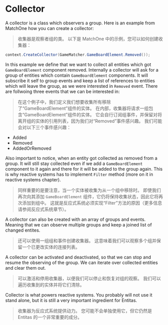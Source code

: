 # Collector

A collector is a class which observers a group. Here is an example from MatchOne how you can create a collector:

>收集器是观察者组的类。 以下是 MatchOne 中的示例，您可以如何创建收集器：

```csharp
context.CreateCollector(GameMatcher.GameBoardElement.Removed());
```

In this example we define that we want to collect all entities which got `GameBoardElement` component removed. Internally a collector will ask for a group of entities which contain `GameBoardElement` components. It will subscribe it self to group events and keep a list of references to entities which will leave the group, as we were interested in `Removed` event. There are follwoing three events that we can be interested in:

>在这个例子中，我们定义我们想要收集所有移除了“GameBoardElement”组件的实体。 在内部，收集器将请求一组包含“GameBoardElement”组件的实体。 它会自行订阅组事件，并保留对将离开组的实体的引用列表，因为我们对“Removed”事件感兴趣。 我们可能会对以下三个事件感兴趣：

- Added
- Removed
- AddedOrRemoved

Also important to notice, when an entity got collected as removed from a group. It will still stay collected even if we add a `GameBoardElement` component to it again and there for it will be added to the group again. This is why reactive systems has to implement `Filter` method (more on it in reactive systems chapter).

>同样重要的是要注意，当一个实体被收集为从一个组中移除时。 即使我们再次向其添加 `GameBoardElement` 组件，它仍将保持收集状态，因此它将再次添加到组中。 这就是反应式系统必须实现“Filter”方法的原因（更多信息请参阅反应式系统章节）。

A collector can also be created with an array of groups and events. Meaning that we can observe multiple groups and keep a joined list of changed entites.

>还可以使用一组组和事件创建收集器。 这意味着我们可以观察多个组并保留一个已更改实体的连接列表。

A collector can be activated and deactivated, so that we can stop and resume the observing of the group. We can iterate over collected entities and clear them out.

>可以激活和停用收集器，以便我们可以停止和恢复对组的观察。 我们可以遍历收集到的实体并将它们清除。

Collector is what powers reactive systems. You probably will not use it stand alone, but it is still a very important ingredient for Entitas.

>收集器为反应式系统提供动力。 您可能不会单独使用它，但它仍然是 Entitas 的一个非常重要的成分。

